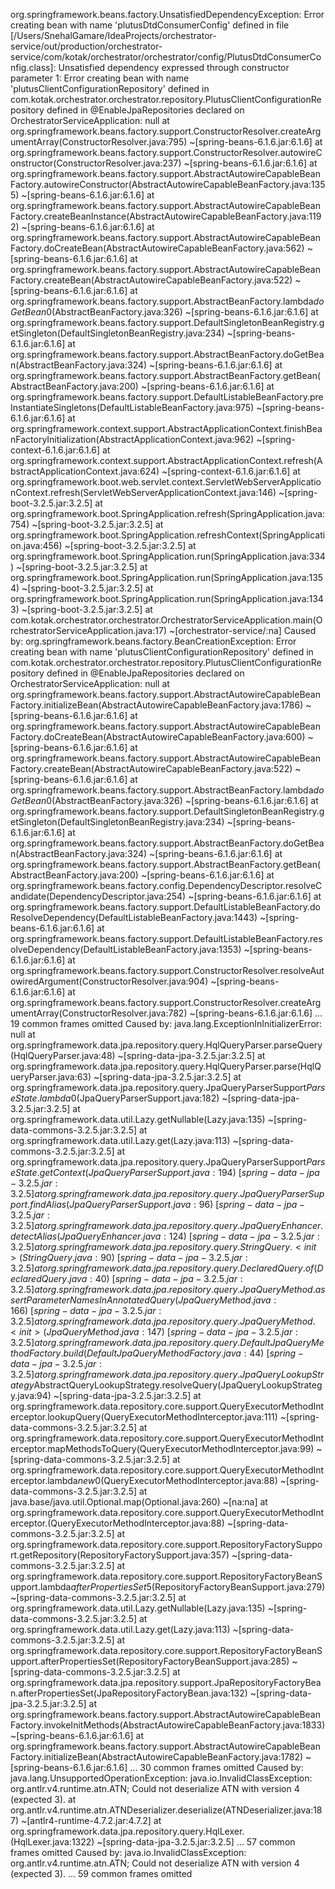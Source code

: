 org.springframework.beans.factory.UnsatisfiedDependencyException: Error creating bean with name 'plutusDtdConsumerConfig' defined in file [/Users/SnehalGamare/IdeaProjects/orchestrator-service/out/production/orchestrator-service/com/kotak/orchestrator/orchestrator/config/PlutusDtdConsumerConfig.class]: Unsatisfied dependency expressed through constructor parameter 1: Error creating bean with name 'plutusClientConfigurationRepository' defined in com.kotak.orchestrator.orchestrator.repository.PlutusClientConfigurationRepository defined in @EnableJpaRepositories declared on OrchestratorServiceApplication: null
	at org.springframework.beans.factory.support.ConstructorResolver.createArgumentArray(ConstructorResolver.java:795) ~[spring-beans-6.1.6.jar:6.1.6]
	at org.springframework.beans.factory.support.ConstructorResolver.autowireConstructor(ConstructorResolver.java:237) ~[spring-beans-6.1.6.jar:6.1.6]
	at org.springframework.beans.factory.support.AbstractAutowireCapableBeanFactory.autowireConstructor(AbstractAutowireCapableBeanFactory.java:1355) ~[spring-beans-6.1.6.jar:6.1.6]
	at org.springframework.beans.factory.support.AbstractAutowireCapableBeanFactory.createBeanInstance(AbstractAutowireCapableBeanFactory.java:1192) ~[spring-beans-6.1.6.jar:6.1.6]
	at org.springframework.beans.factory.support.AbstractAutowireCapableBeanFactory.doCreateBean(AbstractAutowireCapableBeanFactory.java:562) ~[spring-beans-6.1.6.jar:6.1.6]
	at org.springframework.beans.factory.support.AbstractAutowireCapableBeanFactory.createBean(AbstractAutowireCapableBeanFactory.java:522) ~[spring-beans-6.1.6.jar:6.1.6]
	at org.springframework.beans.factory.support.AbstractBeanFactory.lambda$doGetBean$0(AbstractBeanFactory.java:326) ~[spring-beans-6.1.6.jar:6.1.6]
	at org.springframework.beans.factory.support.DefaultSingletonBeanRegistry.getSingleton(DefaultSingletonBeanRegistry.java:234) ~[spring-beans-6.1.6.jar:6.1.6]
	at org.springframework.beans.factory.support.AbstractBeanFactory.doGetBean(AbstractBeanFactory.java:324) ~[spring-beans-6.1.6.jar:6.1.6]
	at org.springframework.beans.factory.support.AbstractBeanFactory.getBean(AbstractBeanFactory.java:200) ~[spring-beans-6.1.6.jar:6.1.6]
	at org.springframework.beans.factory.support.DefaultListableBeanFactory.preInstantiateSingletons(DefaultListableBeanFactory.java:975) ~[spring-beans-6.1.6.jar:6.1.6]
	at org.springframework.context.support.AbstractApplicationContext.finishBeanFactoryInitialization(AbstractApplicationContext.java:962) ~[spring-context-6.1.6.jar:6.1.6]
	at org.springframework.context.support.AbstractApplicationContext.refresh(AbstractApplicationContext.java:624) ~[spring-context-6.1.6.jar:6.1.6]
	at org.springframework.boot.web.servlet.context.ServletWebServerApplicationContext.refresh(ServletWebServerApplicationContext.java:146) ~[spring-boot-3.2.5.jar:3.2.5]
	at org.springframework.boot.SpringApplication.refresh(SpringApplication.java:754) ~[spring-boot-3.2.5.jar:3.2.5]
	at org.springframework.boot.SpringApplication.refreshContext(SpringApplication.java:456) ~[spring-boot-3.2.5.jar:3.2.5]
	at org.springframework.boot.SpringApplication.run(SpringApplication.java:334) ~[spring-boot-3.2.5.jar:3.2.5]
	at org.springframework.boot.SpringApplication.run(SpringApplication.java:1354) ~[spring-boot-3.2.5.jar:3.2.5]
	at org.springframework.boot.SpringApplication.run(SpringApplication.java:1343) ~[spring-boot-3.2.5.jar:3.2.5]
	at com.kotak.orchestrator.orchestrator.OrchestratorServiceApplication.main(OrchestratorServiceApplication.java:17) ~[orchestrator-service/:na]
Caused by: org.springframework.beans.factory.BeanCreationException: Error creating bean with name 'plutusClientConfigurationRepository' defined in com.kotak.orchestrator.orchestrator.repository.PlutusClientConfigurationRepository defined in @EnableJpaRepositories declared on OrchestratorServiceApplication: null
	at org.springframework.beans.factory.support.AbstractAutowireCapableBeanFactory.initializeBean(AbstractAutowireCapableBeanFactory.java:1786) ~[spring-beans-6.1.6.jar:6.1.6]
	at org.springframework.beans.factory.support.AbstractAutowireCapableBeanFactory.doCreateBean(AbstractAutowireCapableBeanFactory.java:600) ~[spring-beans-6.1.6.jar:6.1.6]
	at org.springframework.beans.factory.support.AbstractAutowireCapableBeanFactory.createBean(AbstractAutowireCapableBeanFactory.java:522) ~[spring-beans-6.1.6.jar:6.1.6]
	at org.springframework.beans.factory.support.AbstractBeanFactory.lambda$doGetBean$0(AbstractBeanFactory.java:326) ~[spring-beans-6.1.6.jar:6.1.6]
	at org.springframework.beans.factory.support.DefaultSingletonBeanRegistry.getSingleton(DefaultSingletonBeanRegistry.java:234) ~[spring-beans-6.1.6.jar:6.1.6]
	at org.springframework.beans.factory.support.AbstractBeanFactory.doGetBean(AbstractBeanFactory.java:324) ~[spring-beans-6.1.6.jar:6.1.6]
	at org.springframework.beans.factory.support.AbstractBeanFactory.getBean(AbstractBeanFactory.java:200) ~[spring-beans-6.1.6.jar:6.1.6]
	at org.springframework.beans.factory.config.DependencyDescriptor.resolveCandidate(DependencyDescriptor.java:254) ~[spring-beans-6.1.6.jar:6.1.6]
	at org.springframework.beans.factory.support.DefaultListableBeanFactory.doResolveDependency(DefaultListableBeanFactory.java:1443) ~[spring-beans-6.1.6.jar:6.1.6]
	at org.springframework.beans.factory.support.DefaultListableBeanFactory.resolveDependency(DefaultListableBeanFactory.java:1353) ~[spring-beans-6.1.6.jar:6.1.6]
	at org.springframework.beans.factory.support.ConstructorResolver.resolveAutowiredArgument(ConstructorResolver.java:904) ~[spring-beans-6.1.6.jar:6.1.6]
	at org.springframework.beans.factory.support.ConstructorResolver.createArgumentArray(ConstructorResolver.java:782) ~[spring-beans-6.1.6.jar:6.1.6]
	... 19 common frames omitted
Caused by: java.lang.ExceptionInInitializerError: null
	at org.springframework.data.jpa.repository.query.HqlQueryParser.parseQuery(HqlQueryParser.java:48) ~[spring-data-jpa-3.2.5.jar:3.2.5]
	at org.springframework.data.jpa.repository.query.HqlQueryParser.parse(HqlQueryParser.java:63) ~[spring-data-jpa-3.2.5.jar:3.2.5]
	at org.springframework.data.jpa.repository.query.JpaQueryParserSupport$ParseState.lambda$0(JpaQueryParserSupport.java:182) ~[spring-data-jpa-3.2.5.jar:3.2.5]
	at org.springframework.data.util.Lazy.getNullable(Lazy.java:135) ~[spring-data-commons-3.2.5.jar:3.2.5]
	at org.springframework.data.util.Lazy.get(Lazy.java:113) ~[spring-data-commons-3.2.5.jar:3.2.5]
	at org.springframework.data.jpa.repository.query.JpaQueryParserSupport$ParseState.getContext(JpaQueryParserSupport.java:194) ~[spring-data-jpa-3.2.5.jar:3.2.5]
	at org.springframework.data.jpa.repository.query.JpaQueryParserSupport.findAlias(JpaQueryParserSupport.java:96) ~[spring-data-jpa-3.2.5.jar:3.2.5]
	at org.springframework.data.jpa.repository.query.JpaQueryEnhancer.detectAlias(JpaQueryEnhancer.java:124) ~[spring-data-jpa-3.2.5.jar:3.2.5]
	at org.springframework.data.jpa.repository.query.StringQuery.<init>(StringQuery.java:90) ~[spring-data-jpa-3.2.5.jar:3.2.5]
	at org.springframework.data.jpa.repository.query.DeclaredQuery.of(DeclaredQuery.java:40) ~[spring-data-jpa-3.2.5.jar:3.2.5]
	at org.springframework.data.jpa.repository.query.JpaQueryMethod.assertParameterNamesInAnnotatedQuery(JpaQueryMethod.java:166) ~[spring-data-jpa-3.2.5.jar:3.2.5]
	at org.springframework.data.jpa.repository.query.JpaQueryMethod.<init>(JpaQueryMethod.java:147) ~[spring-data-jpa-3.2.5.jar:3.2.5]
	at org.springframework.data.jpa.repository.query.DefaultJpaQueryMethodFactory.build(DefaultJpaQueryMethodFactory.java:44) ~[spring-data-jpa-3.2.5.jar:3.2.5]
	at org.springframework.data.jpa.repository.query.JpaQueryLookupStrategy$AbstractQueryLookupStrategy.resolveQuery(JpaQueryLookupStrategy.java:94) ~[spring-data-jpa-3.2.5.jar:3.2.5]
	at org.springframework.data.repository.core.support.QueryExecutorMethodInterceptor.lookupQuery(QueryExecutorMethodInterceptor.java:111) ~[spring-data-commons-3.2.5.jar:3.2.5]
	at org.springframework.data.repository.core.support.QueryExecutorMethodInterceptor.mapMethodsToQuery(QueryExecutorMethodInterceptor.java:99) ~[spring-data-commons-3.2.5.jar:3.2.5]
	at org.springframework.data.repository.core.support.QueryExecutorMethodInterceptor.lambda$new$0(QueryExecutorMethodInterceptor.java:88) ~[spring-data-commons-3.2.5.jar:3.2.5]
	at java.base/java.util.Optional.map(Optional.java:260) ~[na:na]
	at org.springframework.data.repository.core.support.QueryExecutorMethodInterceptor.<init>(QueryExecutorMethodInterceptor.java:88) ~[spring-data-commons-3.2.5.jar:3.2.5]
	at org.springframework.data.repository.core.support.RepositoryFactorySupport.getRepository(RepositoryFactorySupport.java:357) ~[spring-data-commons-3.2.5.jar:3.2.5]
	at org.springframework.data.repository.core.support.RepositoryFactoryBeanSupport.lambda$afterPropertiesSet$5(RepositoryFactoryBeanSupport.java:279) ~[spring-data-commons-3.2.5.jar:3.2.5]
	at org.springframework.data.util.Lazy.getNullable(Lazy.java:135) ~[spring-data-commons-3.2.5.jar:3.2.5]
	at org.springframework.data.util.Lazy.get(Lazy.java:113) ~[spring-data-commons-3.2.5.jar:3.2.5]
	at org.springframework.data.repository.core.support.RepositoryFactoryBeanSupport.afterPropertiesSet(RepositoryFactoryBeanSupport.java:285) ~[spring-data-commons-3.2.5.jar:3.2.5]
	at org.springframework.data.jpa.repository.support.JpaRepositoryFactoryBean.afterPropertiesSet(JpaRepositoryFactoryBean.java:132) ~[spring-data-jpa-3.2.5.jar:3.2.5]
	at org.springframework.beans.factory.support.AbstractAutowireCapableBeanFactory.invokeInitMethods(AbstractAutowireCapableBeanFactory.java:1833) ~[spring-beans-6.1.6.jar:6.1.6]
	at org.springframework.beans.factory.support.AbstractAutowireCapableBeanFactory.initializeBean(AbstractAutowireCapableBeanFactory.java:1782) ~[spring-beans-6.1.6.jar:6.1.6]
	... 30 common frames omitted
Caused by: java.lang.UnsupportedOperationException: java.io.InvalidClassException: org.antlr.v4.runtime.atn.ATN; Could not deserialize ATN with version 4 (expected 3).
	at org.antlr.v4.runtime.atn.ATNDeserializer.deserialize(ATNDeserializer.java:187) ~[antlr4-runtime-4.7.2.jar:4.7.2]
	at org.springframework.data.jpa.repository.query.HqlLexer.<clinit>(HqlLexer.java:1322) ~[spring-data-jpa-3.2.5.jar:3.2.5]
	... 57 common frames omitted
Caused by: java.io.InvalidClassException: org.antlr.v4.runtime.atn.ATN; Could not deserialize ATN with version 4 (expected 3).
	... 59 common frames omitted

